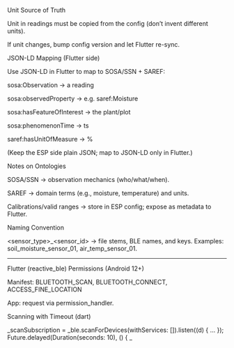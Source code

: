 Unit Source of Truth

Unit in readings must be copied from the config (don’t invent different units).

If unit changes, bump config version and let Flutter re-sync.

JSON-LD Mapping (Flutter side)

Use JSON-LD in Flutter to map to SOSA/SSN + SAREF:

sosa:Observation → a reading

sosa:observedProperty → e.g. saref:Moisture

sosa:hasFeatureOfInterest → the plant/plot

sosa:phenomenonTime → ts

saref:hasUnitOfMeasure → %

(Keep the ESP side plain JSON; map to JSON-LD only in Flutter.)

Notes on Ontologies

SOSA/SSN → observation mechanics (who/what/when).

SAREF → domain terms (e.g., moisture, temperature) and units.

Calibrations/valid ranges → store in ESP config; expose as metadata to Flutter.

Naming Convention

<sensor_type>_<sensor_id> → file stems, BLE names, and keys.
Examples: soil_moisture_sensor_01, air_temp_sensor_01.

----------------------------------------------------------------

Flutter (reactive_ble)
Permissions (Android 12+)

Manifest: BLUETOOTH_SCAN, BLUETOOTH_CONNECT, ACCESS_FINE_LOCATION

App: request via permission_handler.

Scanning with Timeout (dart)

_scanSubscription = _ble.scanForDevices(withServices: []).listen((d) { ... });
Future.delayed(Duration(seconds: 10), () {
  _

